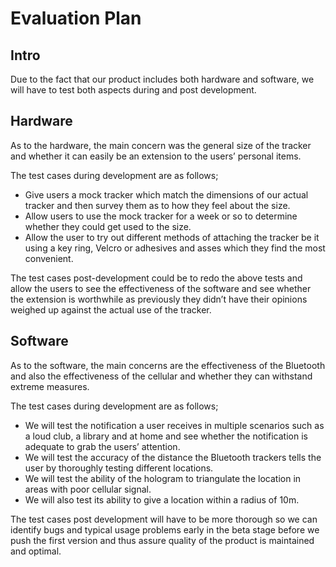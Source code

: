 # Evaluation Plan

## Intro
Due to the fact that our product includes both hardware and software, we will have to test both aspects during and post development.

## Hardware
As to the hardware, the main concern was the general size of the tracker and whether it can easily be an extension to the users’ personal items. 

The test cases during development are as follows;
-	Give users a mock tracker which match the dimensions of our actual tracker and then survey them as to how they feel about the size.
-	Allow users to use the mock tracker for a week or so to determine whether they could get used to the size.
-	Allow the user to try out different methods of attaching the tracker be it using a key ring, Velcro or adhesives and asses which they find the most convenient.

The test cases post-development could be to redo the above tests and allow the users to see the effectiveness of the software and see whether the extension is worthwhile as previously they didn’t have their opinions weighed up against the actual use of the tracker.


## Software
As to the software, the main concerns are the effectiveness of the Bluetooth and also the effectiveness of the cellular and whether they can withstand extreme measures.

The test cases during development are as follows;
-	We will test the notification a user receives in multiple scenarios such as a loud club, a library and at home and see whether the notification is adequate to grab the users’ attention.
-	We will test the accuracy of the distance the Bluetooth trackers tells the user by thoroughly testing different locations.
-	We will test the ability of the hologram to triangulate the location in areas with poor cellular signal.
-	We will also test its ability to give a location within a radius of 10m.

The test cases post development will have to be more thorough so we can identify bugs and typical usage problems early in the beta stage before we push the first version and thus assure quality of the product is maintained and optimal.



